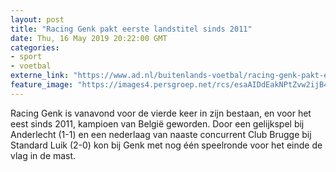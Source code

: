 ```yaml
---
layout: post
title: "Racing Genk pakt eerste landstitel sinds 2011"
date: Thu, 16 May 2019 20:22:00 GMT
categories: 
- sport 
- voetbal 
externe_link: "https://www.ad.nl/buitenlands-voetbal/racing-genk-pakt-eerste-landstitel-sinds-2011~af68a18e/"
feature_image: "https://images4.persgroep.net/rcs/esaAIDdEakNPtZvw2ijB43-_tvI/diocontent/148557781/_fitwidth/400/?appId=21791a8992982cd8da851550a453bd7f&quality=0.7"
---
```


Racing Genk is vanavond voor de vierde keer in zijn bestaan, en voor het eest sinds 2011, kampioen van België geworden. Door een gelijkspel bij Anderlecht (1-1) en een nederlaag van naaste concurrent Club Brugge bij Standard Luik (2-0) kon bij Genk met nog één speelronde voor het einde de vlag in de mast.
